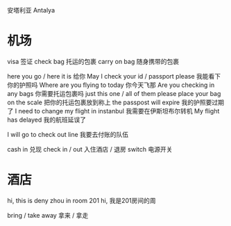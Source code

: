 安塔利亚 Antalya

# 机场
visa 签证
check bag 托运的包裹
carry on bag 随身携带的包裹

here you go / here it is 给你
May I check your id / passport please 我能看下你的护照吗
Where are you flying to today 你今天飞那
Are you checking in any bags 你需要托运包裹吗
just this one / all of them
please place your bag on the scale 把你的托运包裹放到称上
the passpost will expire 我的护照要过期了
I need to change my flight in instanbul 我需要在伊斯坦布尔转机
My flight has delayed 我的航班延误了

I will go to check out line 我要去付账的队伍

cash in 兑现
check in / out 入住酒店 / 退房
switch 电源开关

# 酒店
hi, this is deny zhou in room 201 hi, 我是201房间的周

bring / take away 拿来 / 拿走
